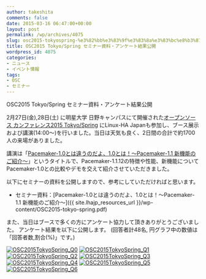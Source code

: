 ```yaml
---
author: takeshita
comments: false
date: 2015-03-16 06:47:00+00:00
layout: post
permalink: /wp/archives/4075
slug: osc2015-tokyospring-%e3%82%bb%e3%83%9f%e3%83%8a%e3%83%bc%e8%b3%87%e6%96%99%e3%83%bb%e3%82%a2%e3%83%b3%e3%82%b1%e3%83%bc%e3%83%88%e7%b5%90%e6%9e%9c%e5%85%ac%e9%96%8b-2
title: OSC2015 Tokyo/Spring セミナー資料・アンケート結果公開
wordpress_id: 4075
categories:
- ニュース
- イベント情報
tags:
- OSC
- セミナー
---
```


OSC2015 Tokyo/Spring セミナー資料・アンケート結果公開

2月27日(金),28日(土) に明星大学 日野キャンパスにて開催された[オープンソース カンファレンス2015 Tokyo/Spring](http://www.ospn.jp/osc2015-spring/) にLinux-HA Japanも参加し、ブース展示および講演(14:00～)を行いました。当日は天気も良く、2日間の合計で約1700人の来場がありました。

講演は「[Pacemaker-1.0とは違うのだよ、1.0とは！～Pacemaker-1.1 新機能のご紹介～](https://www.ospn.jp/osc2015-spring/modules/eguide/event.php?eid=36)」というタイトルで、Pacemaker-1.1.12の特徴や性能、新機能についてPacemaker-1.0との比較やデモを交えて紹介させていただきました。

以下にセミナーの資料を公開しますので、参考にしていただければと思います。



	
  * セミナー資料：[Pacemaker-1.0とは違うのだよ、1.0とは！～Pacemaker-1.1 新機能のご紹介～]({{ site.lhajp_resources_url }}/wp-content/OSC2015-tokyo-spring.pdf)


また、当日はブースで多くの方にアンケート協力して頂きありがとうございました。
アンケート結果を以下に公開します。
(回答者計48名, 円グラフ中の数値は「回答者数,割合(%)」です。)

[![OSC2015TokyoSpring_Q0](/assets/images/wp-content/osc_tokyo_spring_0.png)](/assets/images/wp-content/osc_tokyo_spring_0.png)
[![OSC2015TokyoSpring_Q1](/assets/images/wp-content/osc_tokyo_spring_1.png)](/assets/images/wp-content/osc_tokyo_spring_1.png)
[![OSC2015TokyoSpring_Q2](/assets/images/wp-content/osc_tokyo_spring_2.png)](/assets/images/wp-content/osc_tokyo_spring_2.png)
[![OSC2015TokyoSpring_Q3](/assets/images/wp-content/osc_tokyo_spring_3.png)](/assets/images/wp-content/osc_tokyo_spring_3.png)
[![OSC2015TokyoSpring_Q4](/assets/images/wp-content/osc_tokyo_spring_4.png)](/assets/images/wp-content/osc_tokyo_spring_4.png)
[![OSC2015TokyoSpring_Q5](/assets/images/wp-content/osc_tokyo_spring_5.png)](/assets/images/wp-content/osc_tokyo_spring_5.png)
[![OSC2015TokyoSpring_Q6](/assets/images/wp-content/osc_tokyo_spring_6.png)](/assets/images/wp-content/osc_tokyo_spring_6.png)
